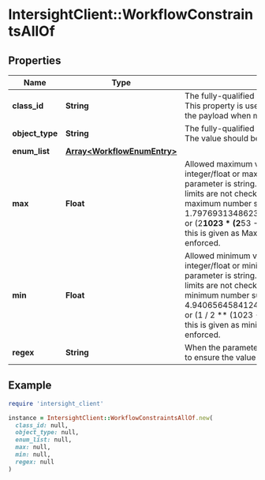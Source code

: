 # IntersightClient::WorkflowConstraintsAllOf

## Properties

| Name | Type | Description | Notes |
| ---- | ---- | ----------- | ----- |
| **class_id** | **String** | The fully-qualified name of the instantiated, concrete type. This property is used as a discriminator to identify the type of the payload when marshaling and unmarshaling data. | [default to &#39;workflow.Constraints&#39;] |
| **object_type** | **String** | The fully-qualified name of the instantiated, concrete type. The value should be the same as the &#39;ClassId&#39; property. | [default to &#39;workflow.Constraints&#39;] |
| **enum_list** | [**Array&lt;WorkflowEnumEntry&gt;**](WorkflowEnumEntry.md) |  | [optional] |
| **max** | **Float** | Allowed maximum value of the parameter if parameter is integer/float or maximum length of the parameter if the parameter is string. When max and min are set to 0, then the limits are not checked. If parameter is integer/float, then maximum number supported is 1.797693134862315708145274237317043567981e+308 or (2**1023 * (2**53 - 1) / 2**52). When a number bigger than this is given as Maximum value, the constraints will not be enforced. | [optional] |
| **min** | **Float** | Allowed minimum value of the parameter if parameter is integer/float or minimum length of the parameter if the parameter is string. When max and min are set to 0, then the limits are not checked. If parameter is integer/float, then minimum number supported is 4.940656458412465441765687928682213723651e-324 or (1 / 2 ** (1023 - 1 + 52)). When a number smaller than this is given as minimum value, the constraints will not be enforced. | [optional] |
| **regex** | **String** | When the parameter is a string this regular expression is used to ensure the value is valid. | [optional] |

## Example

```ruby
require 'intersight_client'

instance = IntersightClient::WorkflowConstraintsAllOf.new(
  class_id: null,
  object_type: null,
  enum_list: null,
  max: null,
  min: null,
  regex: null
)
```

